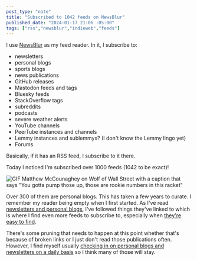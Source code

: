 ```yaml
---
post_type: "note" 
title: "Subscribed to 1042 feeds on NewsBlur"
published_date: "2024-01-17 21:06 -05:00"
tags: ["rss","newsblur","indieweb","feeds"]
---
```


I use [NewsBlur](https://www.newsblur.com/) as my feed reader. In it, I subscribe to:

- newsletters
- personal blogs
- sports blogs
- news publications
- GitHub releases
- Mastodon feeds and tags
- Bluesky feeds
- StackOverflow tags
- subreddits
- podcasts
- severe weather alerts
- YouTube channels
- PeerTube instances and channels
- Lemmy instances and sublemmys? (I don't know the Lemmy lingo yet)
- Forums

Basically, if it has an RSS feed, I subscribe to it there. 

Today I noticed I'm subscribed over 1000 feeds (1042 to be exact)! 

![GIF Matthew McCounaghey on Wolf of Wall Street with a caption that says "You gotta pump those up, those are rookie numbers in this racket"](https://media.giphy.com/media/YmQLj2KxaNz58g7Ofg/giphy.gif)

Over 300 of them are personal blogs. This has taken a few years to curate. I remember my reader being empty when I first started. As I've read [newsletters and personal blogs](https://peopleandblogs.com/), I've followed things they've linked to which is where I find even more feeds to subscribe to, especially when [they're easy to find](https://rknight.me/blog/please-expose-your-rss/). 

There's some pruning that needs to happen at this point whether that's because of broken links or I just don't read those publications often. However, I find myself usually [checking in on personal blogs and newsletters on a daily basis](/notes/simplifying-feed-publishing-workflow) so I think many of those will stay.
